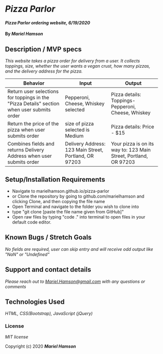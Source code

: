 # _Pizza Parlor_

#### _Pizza Parlor ordering website, 6/19/2020_

#### By _**Mariel Hamson**_

## Description / MVP specs

_This website takes a pizza order for delivery from a user. It collects toppings, size, whether the user wants a vegan crust, how many pizzas, and the delivery address for the pizza._

| Behavior | Input | Output|
|----------|-------|-------|
| Return user selections for toppings in the "Pizza Details" section when user submits order | Pepperoni, Cheese, Whiskey selected | Pizza details: Toppings- Pepperoni, Cheese, Whiskey |
| Return the price of the pizza when user submits order | size of pizza selected is Medium | Pizza details: Price - $15 |
| Combines fields and returns Delivery Address when user submits order | Delivery Address: 123 Main Street, Portland, OR 97203 | Your pizza is on its way to: 123 Main Street, Portland, OR 97203 |

## Setup/Installation Requirements

* Navigate to marielhamson.github.io/pizza-parlor
* or Clone the repository by going to github.com/marielhamson and clicking Clone, and then copying the file name
* Open Terminal and navigate to the folder you wish to clone into
* type "git clone [paste the file name given from GitHub]"
* Open raw files by typing "code ." into terminal to open files in your default code editor.

## Known Bugs / Stretch Goals

_No fields are required, user can skip entry and will receive odd output like "NaN" or "Undefined"_

## Support and contact details

_Please reach out to Mariel.Hamson@gmail.com with any questions or comments_

## Technologies Used

_HTML, CSS(Bootstrap), JavaScript (jQuery)_

### License

*MIT license*

Copyright (c) 2020 **_Mariel Hamson_**